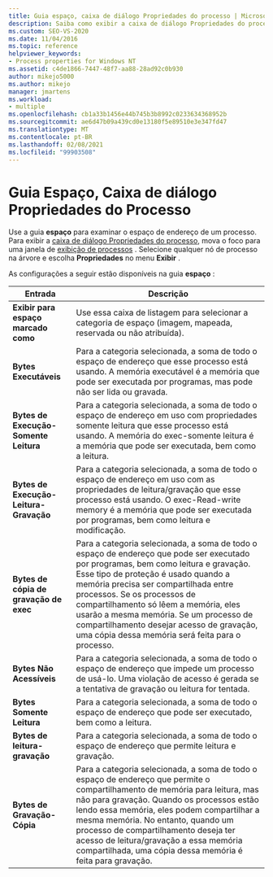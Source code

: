 ```yaml
---
title: Guia espaço, caixa de diálogo Propriedades do processo | Microsoft Docs
description: Saiba como exibir a caixa de diálogo Propriedades do processo no Spy + + durante a depuração. Examine as configurações que estão disponíveis na guia espaço.
ms.custom: SEO-VS-2020
ms.date: 11/04/2016
ms.topic: reference
helpviewer_keywords:
- Process properties for Windows NT
ms.assetid: c4de1866-7447-48f7-aa88-28ad92c0b930
author: mikejo5000
ms.author: mikejo
manager: jmartens
ms.workload:
- multiple
ms.openlocfilehash: cb1a33b1456e44b745b3b8992c0233634368952b
ms.sourcegitcommit: ae6d47b09a439cd0e13180f5e89510e3e347fd47
ms.translationtype: MT
ms.contentlocale: pt-BR
ms.lasthandoff: 02/08/2021
ms.locfileid: "99903508"
---
```

# <a name="space-tab-process-properties-dialog-box"></a>Guia Espaço, Caixa de diálogo Propriedades do Processo
Use a guia **espaço** para examinar o espaço de endereço de um processo. Para exibir a [caixa de diálogo Propriedades do processo](../debugger/process-properties-dialog-box.md), mova o foco para uma janela de [exibição de processos](../debugger/processes-view.md) . Selecione qualquer nó de processo na árvore e escolha **Propriedades** no menu **Exibir** .

 As configurações a seguir estão disponíveis na guia **espaço** :

|Entrada|Descrição|
|-----------|-----------------|
|**Exibir para espaço marcado como**|Use essa caixa de listagem para selecionar a categoria de espaço (imagem, mapeada, reservada ou não atribuída).|
|**Bytes Executáveis**|Para a categoria selecionada, a soma de todo o espaço de endereço que esse processo está usando. A memória executável é a memória que pode ser executada por programas, mas pode não ser lida ou gravada.|
|**Bytes de Execução-Somente Leitura**|Para a categoria selecionada, a soma de todo o espaço de endereço em uso com propriedades somente leitura que esse processo está usando. A memória do exec-somente leitura é a memória que pode ser executada, bem como a leitura.|
|**Bytes de Execução-Leitura-Gravação**|Para a categoria selecionada, a soma de todo o espaço de endereço em uso com as propriedades de leitura/gravação que esse processo está usando. O exec-Read-write memory é a memória que pode ser executada por programas, bem como leitura e modificação.|
|**Bytes de cópia de gravação de exec**|Para a categoria selecionada, a soma de todo o espaço de endereço que pode ser executado por programas, bem como leitura e gravação. Esse tipo de proteção é usado quando a memória precisa ser compartilhada entre processos. Se os processos de compartilhamento só lêem a memória, eles usarão a mesma memória. Se um processo de compartilhamento desejar acesso de gravação, uma cópia dessa memória será feita para o processo.|
|**Bytes Não Acessíveis**|Para a categoria selecionada, a soma de todo o espaço de endereço que impede um processo de usá-lo. Uma violação de acesso é gerada se a tentativa de gravação ou leitura for tentada.|
|**Bytes Somente Leitura**|Para a categoria selecionada, a soma de todo o espaço de endereço que pode ser executado, bem como a leitura.|
|**Bytes de leitura-gravação**|Para a categoria selecionada, a soma de todo o espaço de endereço que permite leitura e gravação.|
|**Bytes de Gravação-Cópia**|Para a categoria selecionada, a soma de todo o espaço de endereço que permite o compartilhamento de memória para leitura, mas não para gravação. Quando os processos estão lendo essa memória, eles podem compartilhar a mesma memória. No entanto, quando um processo de compartilhamento deseja ter acesso de leitura/gravação a essa memória compartilhada, uma cópia dessa memória é feita para gravação.|